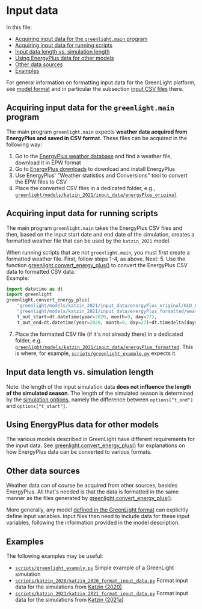 # Input data
In this file:
- [Acquiring input data for the `greenlight.main` program](#acquiring-input-data-for-the-greenlightmain-program)
- [Acquiring input data for running scripts](#acquiring-input-data-for-running-scripts)
- [Input data length vs. simulation length](#input-data-length-vs-simulation-length)
- [Using EnergyPlus data for other models](#using-energyplus-data-for-other-models)
- [Other data sources](#other-data-sources)
- [Examples](#examples)


For general information on formatting input data for the GreenLight platform, see [model format](model_format.md)
and in particular the subsection [input CSV files](model_format.md#input-csv-files) there.

## Acquiring input data for the `greenlight.main` program
The main program `greenlight.main` expects **weather data acquired from EnergyPlus and saved in CSV format**.
These files can be acquired in the following way:

1. Go to the [EnergyPlus weather database](https://energyplus.net/weather) and find a weather file, download it in EPW format
2. Go to [EnergyPlus downloads](https://energyplus.net/downloads) to download and install EnergyPlus
3. Use EnergyPlus' "Weather statistics and Conversions" tool to convert the EPW files to CSV
4. Place the converted CSV files in a dedicated folder, e.g., [`greenlight/models/katzin_2021/input_data/energyPlus_original`](../models/katzin_2021/input_data/energyPlus_original)

## Acquiring input data for running scripts
The main program `greenlight.main` takes the EnergyPlus CSV files and then, based on the input start date
and end date of the simulation, creates a formatted weather file that can be used by the `katzin_2021` model.

When running scripts that are not `greenlight.main`, you must first create a formatted weather file. First, follow steps 1-4, as above. Next:
5. Use the function [greenlight.convert_energy_plus()](../greenlight/energy_plus.py) to convert the EnergyPlus CSV data to formatted CSV data.
<br>Example:
```python
import datetime as dt
import greenlight
greenlight.convert_energy_plus(
    "greenlight/models/katzin_2021/input_data/energyPlus_original/NLD_Amsterdam.062400_IWECEPW.csv",
    "greenlight/models/katzin_2021/input_data/energyPlus_formatted/weather_ams_katzin_2021.csv",
    t_out_start=dt.datetime(year=2020, month=9, day=27),
    t_out_end=dt.datetime(year=2020, month=9, day=27)+dt.timedelta(days=350))
```

7. Place the formatted CSV file (if it's not already there) in a dedicated folder, e.g.
[`greenlight/models/katzin_2021/input_data/energyPlus_formatted`](../greenlight/models/katzin_2021/input_data/energyPlus_formatted).
This is where, for example, [`scripts/greenlight_example.py`](../scripts/greenlight_example.py) expects it.

## Input data length vs. simulation length
Note: the length of the input simulation data **does not influence the length of the simulated season**. The length of the simulated season is determined by the [simulation options](simulation_options.md),
namely the difference between `options["t_end"]` and `options["t_start"]`.

## Using EnergyPlus data for other models
The various models described in GreenLight have different requirements for the input data.
See [greenlight.convert_energy_plus()](../greenlight/energy_plus.py) for explanations on how EnergyPlus data can be converted to various formats.

## Other data sources
Weather data can of course be acquired from other sources, besides EnergyPlus.
All that's needed is that the data is formatted in the same manner as the files generated by [greenlight.convert_energy_plus()](../greenlight/energy_plus.py).

More generally, any model [defined in the GreenLight format](model_format.md) can explicitly define input variables.
Input files then need to include data for these input variables, following the information provided in the model description.

## Examples
The following examples may be useful:
- [`scripts/greenlight_examply.py`](../scripts/greenlight_example.py) Simple example of a GreenLight simulation
- [`scripts/katzin_2020/katzin_2020_format_input_data.py`](../scripts/katzin_2020/katzin_2020_format_input_data.py) Format input data for the simulations from [Katzin (2020)](https://doi.org/10.1016/j.biosystemseng.2020.03.010)
- [`scripts/katzin_2021/katzin_2021_format_input_data.py`](../scripts/katzin_2021/katzin_2021_format_input_data.py) Format input data for the simulations from [Katzin (2021a)](https://doi.org/10.1016/j.apenergy.2020.116019)

